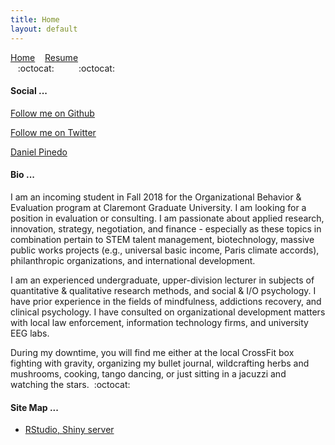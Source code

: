 ```yaml
---
title: Home
layout: default
---
```

[Home](/index) &nbsp;&nbsp; [Resume](/resume) <br />
&nbsp;&nbsp;&nbsp;:octocat:&nbsp;&nbsp;&nbsp;&nbsp;&nbsp;&nbsp;&nbsp;&nbsp;&nbsp;&nbsp;:octocat:

#### Social ...
<script async defer src="https://buttons.github.io/buttons.js"></script>
<a class="github-button" href="https://github.com/dapinedo" data-size="large" aria-label="Follow me on GitHub">Follow me on Github</a>

<a href="https://twitter.com/daniel_a_pinedo" class="twitter-follow-button" data-show-count="false">Follow me on Twitter</a><script async src="//platform.twitter.com/widgets.js" charset="utf-8"></script>

<script type="text/javascript" src="https://platform.linkedin.com/badges/js/profile.js" async defer></script>
<div class="LI-profile-badge"  data-version="v1" data-size="medium" data-locale="en_US" data-type="horizontal" data-theme="dark" data-vanity="danielpinedo"><a class="LI-simple-link" href='https://www.linkedin.com/in/danielpinedo?trk=profile-badge'>Daniel Pinedo</a></div>

#### Bio ...

I am an incoming student in Fall 2018 for the Organizational Behavior & Evaluation program at Claremont Graduate University. I am looking for a position in evaluation or consulting. I am passionate about applied research, innovation, strategy, negotiation, and finance - especially as these topics in combination pertain to STEM talent management, biotechnology, massive public works projects (e.g., universal basic income, Paris climate accords), philanthropic organizations, and international development.

I am an experienced undergraduate, upper-division lecturer in subjects of quantitative & qualitative research methods, and social & I/O psychology. I have prior experience in the fields of mindfulness, addictions recovery, and clinical psychology. I have consulted on organizational development matters with local law enforcement, information technology firms, and university EEG labs.

During my downtime, you will find me either at the local CrossFit box fighting with gravity, organizing my bullet journal, wildcrafting herbs and mushrooms, cooking, tango dancing, or just sitting in a jacuzzi and watching the stars. &nbsp;:octocat:

#### Site Map ...

* [RStudio, Shiny server](http://r.pinedo.org)
